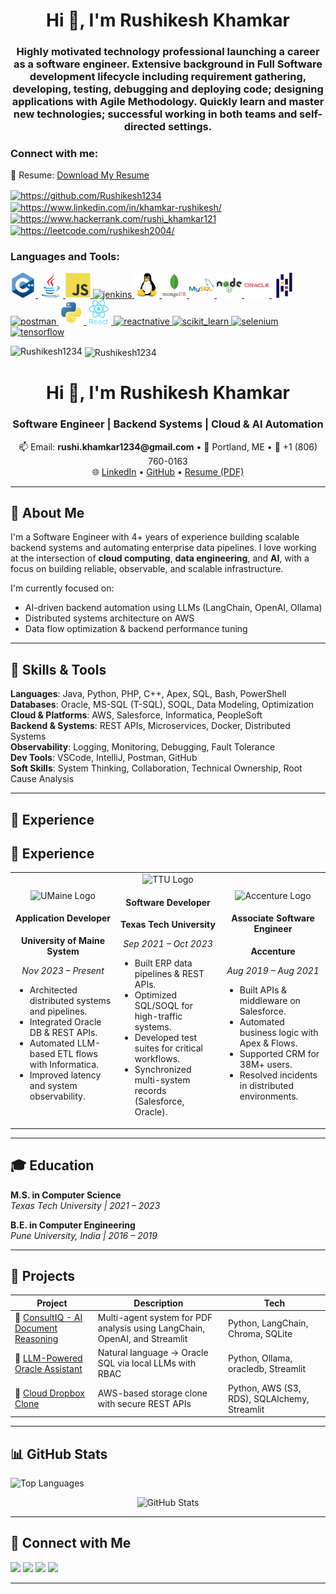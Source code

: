 <h1 align="center">Hi 👋, I'm Rushikesh Khamkar</h1>
<h3 align="center">Highly motivated technology professional launching a career as a software engineer. Extensive background in Full Software development lifecycle including requirement gathering, developing, testing, debugging and deploying code; designing applications with Agile Methodology. Quickly learn and master new technologies; successful working in both teams and self-directed settings.</h3>

<h3 align="left">Connect with me:</h3>
<p align="left">

<p align="left">📄 Resume: <a href="https://github.com/user-attachments/files/20969098/Rushikesh.Khamkar.Resume.pdf" target="_blank" rel="noopener noreferrer">Download My Resume</a></p>


<a href="https://github.com/Rushikesh1234" target="blank"><img align="center" src="https://raw.githubusercontent.com/rahuldkjain/github-profile-readme-generator/master/src/images/icons/Social/github.svg" alt="https://github.com/Rushikesh1234" height="30" width="40" /></a>
<a href="https://www.linkedin.com/in/khamkar-rushikesh/" target="blank"><img align="center" src="https://raw.githubusercontent.com/rahuldkjain/github-profile-readme-generator/master/src/images/icons/Social/linked-in-alt.svg" alt="https://www.linkedin.com/in/khamkar-rushikesh/" height="30" width="40" /></a>
<a href="https://www.hackerrank.com/rushi_khamkar121" target="blank"><img align="center" src="https://raw.githubusercontent.com/rahuldkjain/github-profile-readme-generator/master/src/images/icons/Social/hackerrank.svg" alt="https://www.hackerrank.com/rushi_khamkar121" height="30" width="40" /></a> 
<a href="https://leetcode.com/rushikesh2004/" target="blank"><img align="center" src="https://raw.githubusercontent.com/rahuldkjain/github-profile-readme-generator/master/src/images/icons/Social/leet-code.svg" alt="https://leetcode.com/rushikesh2004/" height="30" width="40" /></a>

</p>

<h3 align="left">Languages and Tools:</h3>
<p align="left"> <a href="https://www.w3schools.com/cpp/" target="_blank" rel="noreferrer"> <img src="https://raw.githubusercontent.com/devicons/devicon/master/icons/cplusplus/cplusplus-original.svg" alt="cplusplus" width="40" height="40"/> </a> <a href="https://www.java.com" target="_blank" rel="noreferrer"> <img src="https://raw.githubusercontent.com/devicons/devicon/master/icons/java/java-original.svg" alt="java" width="40" height="40"/> </a> <a href="https://developer.mozilla.org/en-US/docs/Web/JavaScript" target="_blank" rel="noreferrer"> <img src="https://raw.githubusercontent.com/devicons/devicon/master/icons/javascript/javascript-original.svg" alt="javascript" width="40" height="40"/> </a> <a href="https://www.jenkins.io" target="_blank" rel="noreferrer"> <img src="https://www.vectorlogo.zone/logos/jenkins/jenkins-icon.svg" alt="jenkins" width="40" height="40"/> </a> <a href="https://www.linux.org/" target="_blank" rel="noreferrer"> <img src="https://raw.githubusercontent.com/devicons/devicon/master/icons/linux/linux-original.svg" alt="linux" width="40" height="40"/> </a> <a href="https://www.mongodb.com/" target="_blank" rel="noreferrer"> <img src="https://raw.githubusercontent.com/devicons/devicon/master/icons/mongodb/mongodb-original-wordmark.svg" alt="mongodb" width="40" height="40"/> </a> <a href="https://www.mysql.com/" target="_blank" rel="noreferrer"> <img src="https://raw.githubusercontent.com/devicons/devicon/master/icons/mysql/mysql-original-wordmark.svg" alt="mysql" width="40" height="40"/> </a> <a href="https://nodejs.org" target="_blank" rel="noreferrer"> <img src="https://raw.githubusercontent.com/devicons/devicon/master/icons/nodejs/nodejs-original-wordmark.svg" alt="nodejs" width="40" height="40"/> </a> <a href="https://www.oracle.com/" target="_blank" rel="noreferrer"> <img src="https://raw.githubusercontent.com/devicons/devicon/master/icons/oracle/oracle-original.svg" alt="oracle" width="40" height="40"/> </a> <a href="https://pandas.pydata.org/" target="_blank" rel="noreferrer"> <img src="https://raw.githubusercontent.com/devicons/devicon/2ae2a900d2f041da66e950e4d48052658d850630/icons/pandas/pandas-original.svg" alt="pandas" width="40" height="40"/> </a> <a href="https://postman.com" target="_blank" rel="noreferrer"> <img src="https://www.vectorlogo.zone/logos/getpostman/getpostman-icon.svg" alt="postman" width="40" height="40"/> </a> <a href="https://www.python.org" target="_blank" rel="noreferrer"> <img src="https://raw.githubusercontent.com/devicons/devicon/master/icons/python/python-original.svg" alt="python" width="40" height="40"/> </a> <a href="https://reactjs.org/" target="_blank" rel="noreferrer"> <img src="https://raw.githubusercontent.com/devicons/devicon/master/icons/react/react-original-wordmark.svg" alt="react" width="40" height="40"/> </a> <a href="https://reactnative.dev/" target="_blank" rel="noreferrer"> <img src="https://reactnative.dev/img/header_logo.svg" alt="reactnative" width="40" height="40"/> </a> <a href="https://scikit-learn.org/" target="_blank" rel="noreferrer"> <img src="https://upload.wikimedia.org/wikipedia/commons/0/05/Scikit_learn_logo_small.svg" alt="scikit_learn" width="40" height="40"/> </a> <a href="https://www.selenium.dev" target="_blank" rel="noreferrer"> <img src="https://raw.githubusercontent.com/detain/svg-logos/780f25886640cef088af994181646db2f6b1a3f8/svg/selenium-logo.svg" alt="selenium" width="40" height="40"/> </a> <a href="https://www.tensorflow.org" target="_blank" rel="noreferrer"> <img src="https://www.vectorlogo.zone/logos/tensorflow/tensorflow-icon.svg" alt="tensorflow" width="40" height="40"/> </a> </p>

<p><img align="left" src="https://github-readme-stats.vercel.app/api/top-langs?username=Rushikesh1234&show_icons=true&locale=en&layout=compact" alt="Rushikesh1234" /></p>

<p>&nbsp;<img align="center" src="https://github-readme-stats.vercel.app/api?username=Rushikesh1234&show_icons=true&locale=en" alt="Rushikesh1234" /></p>




<h1 align="center">Hi 👋, I'm Rushikesh Khamkar</h1>
<h3 align="center">Software Engineer | Backend Systems | Cloud & AI Automation</h3>

<p align="center">
📫 Email: <strong>rushi.khamkar1234@gmail.com</strong> • 📍 Portland, ME • 📱 +1 (806) 760-0163  
<br>
🌐 <a href="https://www.linkedin.com/in/khamkar-rushikesh/" target="_blank">LinkedIn</a> •  
<a href="https://github.com/Rushikesh1234" target="_blank">GitHub</a> •  
<a href="https://github.com/user-attachments/files/20969098/Rushikesh.Khamkar.Resume.pdf" target="_blank">Resume (PDF)</a>
</p>

---

## 🚀 About Me

I'm a Software Engineer with 4+ years of experience building scalable backend systems and automating enterprise data pipelines. I love working at the intersection of **cloud computing**, **data engineering**, and **AI**, with a focus on building reliable, observable, and scalable infrastructure. 

I'm currently focused on:
- AI-driven backend automation using LLMs (LangChain, OpenAI, Ollama)
- Distributed systems architecture on AWS
- Data flow optimization & backend performance tuning

---

## 🧠 Skills & Tools

**Languages**: Java, Python, PHP, C++, Apex, SQL, Bash, PowerShell  
**Databases**: Oracle, MS-SQL (T-SQL), SOQL, Data Modeling, Optimization  
**Cloud & Platforms**: AWS, Salesforce, Informatica, PeopleSoft  
**Backend & Systems**: REST APIs, Microservices, Docker, Distributed Systems  
**Observability**: Logging, Monitoring, Debugging, Fault Tolerance  
**Dev Tools**: VSCode, IntelliJ, Postman, GitHub  
**Soft Skills**: System Thinking, Collaboration, Technical Ownership, Root Cause Analysis

---

## 💼 Experience

<h2>💼 Experience</h2>

<table>
  <tr>
    <td align="center" width="33%">
      <img src="https://upload.wikimedia.org/wikipedia/commons/f/f4/University_of_Maine_seal.svg" width="60" alt="UMaine Logo">
      <h4>Application Developer</h4>
      <p><strong>University of Maine System</strong></p>
      <p><em>Nov 2023 – Present</em></p>
      <ul align="left">
        <li>Architected distributed systems and pipelines.</li>
        <li>Integrated Oracle DB & REST APIs.</li>
        <li>Automated LLM-based ETL flows with Informatica.</li>
        <li>Improved latency and system observability.</li>
      </ul>
    </td>
    <td align="center" width="33%">
      <img src="https://upload.wikimedia.org/wikipedia/en/thumb/2/2c/Texas_Tech_Athletics_logo.svg/1200px-Texas_Tech_Athletics_logo.svg.png" width="60" alt="TTU Logo">
      <h4>Software Developer</h4>
      <p><strong>Texas Tech University</strong></p>
      <p><em>Sep 2021 – Oct 2023</em></p>
      <ul align="left">
        <li>Built ERP data pipelines & REST APIs.</li>
        <li>Optimized SQL/SOQL for high-traffic systems.</li>
        <li>Developed test suites for critical workflows.</li>
        <li>Synchronized multi-system records (Salesforce, Oracle).</li>
      </ul>
    </td>
    <td align="center" width="33%">
      <img src="https://upload.wikimedia.org/wikipedia/commons/5/59/Accenture_Logo.svg" width="60" alt="Accenture Logo">
      <h4>Associate Software Engineer</h4>
      <p><strong>Accenture</strong></p>
      <p><em>Aug 2019 – Aug 2021</em></p>
      <ul align="left">
        <li>Built APIs & middleware on Salesforce.</li>
        <li>Automated business logic with Apex & Flows.</li>
        <li>Supported CRM for 38M+ users.</li>
        <li>Resolved incidents in distributed environments.</li>
      </ul>
    </td>
  </tr>
</table>


---

## 🎓 Education

**M.S. in Computer Science**  
*Texas Tech University | 2021 – 2023*

**B.E. in Computer Engineering**  
*Pune University, India | 2016 – 2019*

---

## 🧩 Projects

| Project | Description | Tech |
|--------|-------------|------|
| 🔗 [ConsultIQ - AI Document Reasoning](https://github.com/Rushikesh1234/ConsultIQ-AI) | Multi-agent system for PDF analysis using LangChain, OpenAI, and Streamlit | Python, LangChain, Chroma, SQLite |
| 🔗 [LLM-Powered Oracle Assistant](https://github.com/Rushikesh1234/LLM-Powered-Oracle-Database-Assistant) | Natural language → Oracle SQL via local LLMs with RBAC | Python, Ollama, oracledb, Streamlit |
| 🔗 [Cloud Dropbox Clone](https://github.com/Rushikesh1234/dropbox-backend) | AWS-based storage clone with secure REST APIs | Python, AWS (S3, RDS), SQLAlchemy, Streamlit |

---

## 📊 GitHub Stats

<p align="left">
  <img src="https://github-readme-stats.vercel.app/api/top-langs?username=Rushikesh1234&show_icons=true&locale=en&layout=compact" alt="Top Languages" />
</p>

<p align="center">
  <img src="https://github-readme-stats.vercel.app/api?username=Rushikesh1234&show_icons=true&locale=en" alt="GitHub Stats" />
</p>

---

## 🤝 Connect with Me

<a href="https://www.linkedin.com/in/khamkar-rushikesh/" target="_blank"><img src="https://img.shields.io/badge/LinkedIn-blue?logo=linkedin" /></a>
<a href="https://github.com/Rushikesh1234" target="_blank"><img src="https://img.shields.io/badge/GitHub-black?logo=github" /></a>
<a href="https://leetcode.com/rushikesh2004/" target="_blank"><img src="https://img.shields.io/badge/LeetCode-orange?logo=leetcode" /></a>
<a href="https://www.hackerrank.com/rushi_khamkar121" target="_blank"><img src="https://img.shields.io/badge/HackerRank-2EC866?logo=hackerrank" /></a>

---
